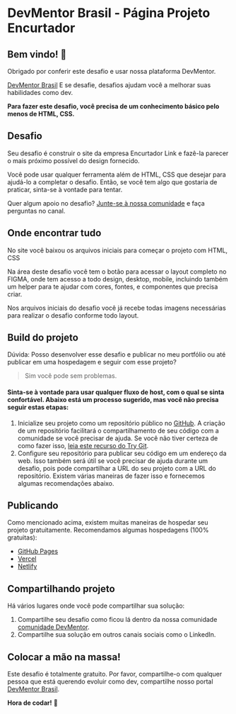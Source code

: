 # DevMentor Brasil - Página Projeto Encurtador

## Bem vindo! 👋

Obrigado por conferir este desafio e usar nossa plataforma DevMentor.

[DevMentor Brasil](https://www.devmentor.com.br) E se desafie, desafios ajudam você a melhorar suas habilidades como dev.

**Para fazer este desafio, você precisa de um conhecimento básico pelo menos de HTML, CSS.**

## Desafio

Seu desafio é construir o site da empresa Encurtador Link e fazê-la parecer o mais próximo possível do design fornecido.

Você pode usar qualquer ferramenta além de HTML, CSS que desejar para ajudá-lo a completar o desafio. Então, se você tem algo que gostaria de praticar, sinta-se à vontade para tentar.

Quer algum apoio no desafio? [Junte-se à nossa comunidade](https://www.devmentor.com.br/comunidade) e faça perguntas no canal.

## Onde encontrar tudo

No site você baixou os arquivos iniciais para começar o projeto com HTML, CSS

Na área deste desafio você tem o botão para acessar o layout completo no FIGMA, onde tem acesso a todo design, desktop, mobile, incluindo também um helper para te ajudar com cores, fontes, e componentes que precisa criar.

Nos arquivos iniciais do desafio você já recebe todas imagens necessárias para realizar o desafio conforme todo layout.

## Build do projeto

Dúvida: Posso desenvolver esse desafio e publicar no meu portfólio ou até publicar em uma hospedagem e seguir com esse projeto?
> Sim você pode sem problemas.


#### Sinta-se à vontade para usar qualquer fluxo de host, com o qual se sinta confortável. Abaixo está um processo sugerido, mas você não precisa seguir estas etapas:

1. Inicialize seu projeto como um repositório público no [GitHub](https://github.com/). A criação de um repositório facilitará o compartilhamento de seu código com a comunidade se você precisar de ajuda. Se você não tiver certeza de como fazer isso, [leia este recurso do Try Git](https://try.github.io/).
2. Configure seu repositório para publicar seu código em um endereço da web. Isso também será útil se você precisar de ajuda durante um desafio, pois pode compartilhar a URL do seu projeto com a URL do repositório. Existem várias maneiras de fazer isso e fornecemos algumas recomendações abaixo.

## Publicando

Como mencionado acima, existem muitas maneiras de hospedar seu projeto gratuitamente. Recomendamos algumas hospedagens (100% gratuitas):

- [GitHub Pages](https://pages.github.com/)
- [Vercel](https://vercel.com/)
- [Netlify](https://www.netlify.com/)

## Compartilhando projeto

Há vários lugares onde você pode compartilhar sua solução:

1. Compartilhe seu desafio como ficou lá dentro da nossa comunidade [comunidade DevMentor](https://www.devmentor.com.br/comunidade).
2. Compartilhe sua solução em outros canais sociais como o LinkedIn.

## Colocar a mão na massa!

Este desafio é totalmente gratuito. Por favor, compartilhe-o com qualquer pessoa que está querendo evoluir como dev, compartilhe nosso portal [DevMentor Brasil](https://www.devmentor.com.br/).

**Hora de codar!** 🚀